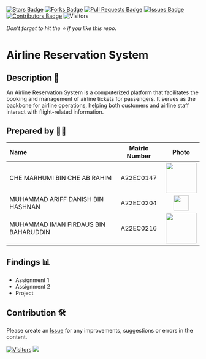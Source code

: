 [![Stars Badge](https://img.shields.io/github/stars/jjn7702/SECJ2013-DSA)](https://github.com/jjn7702/SECJ2013-DSA/Submission/Sample/stargazers)
[![Forks Badge](https://img.shields.io/github/forks/jjn7702/SECJ2013-DSA)](https://github.com/jjn7702/SECJ2013-DSA/Submission/Sample/network/members)
[![Pull Requests Badge](https://img.shields.io/github/issues-pr/jjn7702/SECJ2013-DSA)](https://github.com/jjn7702/SECJ2013-DSA/Submission/Sample/pulls)
[![Issues Badge](https://img.shields.io/github/issues/jjn7702/SECJ2013-DSA)](https://github.com/jjn7702/SECJ2013-DSA/Submission/Sample/issues)
[![Contributors Badge](https://img.shields.io/github/contributors/jjn7702/SECJ2013-DSA?color=2b9348)](https://github.com/jjn7702/SECJ2013-DSA/Submission/Sample/graphs/contributors)
![Visitors](https://api.visitorbadge.io/api/visitors?path=https%3A%2F%2Fgithub.com%2Fjjn7702%2FSECJ2013-DSA%2FSubmission%2FSample&labelColor=%23d9e3f0&countColor=%23697689&style=flat)

_Don't forget to hit the :star: if you like this repo._

# Airline Reservation System

## Description 📝

An Airline Reservation System is a computerized platform that facilitates the booking and management of airline tickets for passengers. It serves as the backbone for airline operations, helping both customers and airline staff interact with flight-related information.

## Prepared by 🧑‍💻

| Name             | Matric Number | Photo                                                         |
| :---------------- | :-------------: | :------------------------------------------------------------: |
| CHE MARHUMI BIN CHE AB RAHIM   | A22EC0147| <a href="https://www.freepik.com/icon/graduated_4537051" title="Icon by Trazobanana"><img src="./Images/girl_4537097.png" width=80px, height=80px>     |
| MUHAMMAD ARIFF DANISH BIN HASHNAN       | A22EC0204      |  <a href="https://www.freepik.com/icon/graduated_4537051" title="Icon by Trazobanana"><img src="./Images/girl_4537097.png" width=40px, height=40px>         |
| MUHAMMAD IMAN FIRDAUS BIN BAHARUDDIN       | A22EC0216       | <a href="https://www.freepik.com/icon/graduated_4537051" title="Icon by Trazobanana"><img src="./Images/boy_4537022.png" width=80px, height=80px>         |


## Findings 📊

- Assignment 1
- Assignment 2
- Project

## Contribution 🛠️
Please create an [Issue](https://github.com/jjn7702/SECJ2013-DSA/Submission/Sample/issues) for any improvements, suggestions or errors in the content.

[![Visitors](https://api.visitorbadge.io/api/visitors?path=https%3A%2F%2Fgithub.com%2Fjjn7702&labelColor=%23697689&countColor=%23555555&style=plastic)](https://visitorbadge.io/status?path=https%3A%2F%2Fgithub.com%2Fjjn7702)
![](https://hit.yhype.me/github/profile?user_id=81284918)
